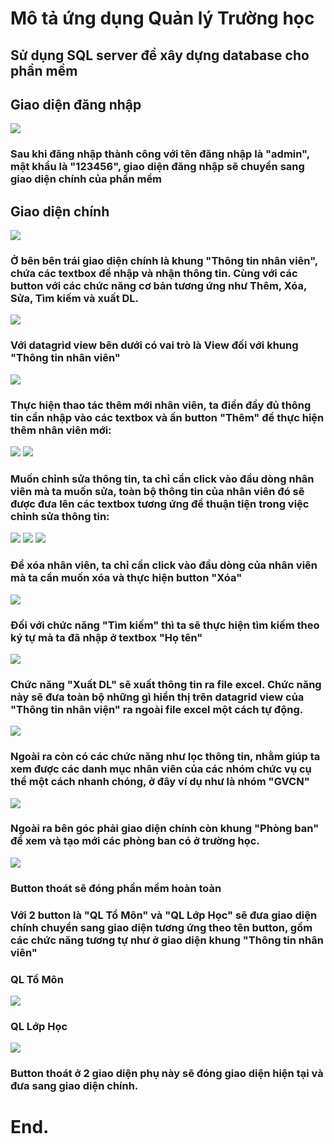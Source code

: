# Mô tả ứng dụng Quản lý Trường học
## Sử dụng SQL server để xây dựng database cho phần mềm

## Giao diện đăng nhập
![](pic/login.png)
### Sau khi đăng nhập thành công với tên đăng nhập là "admin", mật khẩu là "123456", giao diện đăng nhập sẽ chuyển sang giao diện chính của phần mềm

## Giao diện chính
![](pic/main.png)
### Ở bên bên trái giao diện chính là khung "Thông tin nhân viên", chứa các textbox để nhập và nhận thông tin. Cùng với các button với các chức năng cơ bản tương ứng như Thêm, Xóa, Sửa, Tìm kiếm và xuất DL.
![](pic/main_1.png)
### Với datagrid view bên dưới có vai trò là View đối với khung "Thông tin nhân viên"
![](pic/main_2.png)
### Thực hiện thao tác thêm mới nhân viên, ta điền đầy đủ thông tin cần nhập vào các textbox và ấn button "Thêm" để thực hiện thêm nhân viên mới:
![](pic/add_1.png)
![](pic/add_2.png)
### Muốn chỉnh sửa thông tin, ta chỉ cần click vào đầu dòng nhân viên mà ta muốn sửa, toàn bộ thông tin của nhân viên đó sẽ được đưa lên các textbox tương ứng để thuận tiện trong việc chỉnh sửa thông tin:
![](pic/upload_1.png)
![](pic/upload_2.png)
![](pic/upload_3.png)
### Để xóa nhân viên, ta chỉ cần click vào đầu dòng của nhân viên mà ta cần muốn xóa và thực hiện button "Xóa"
![](pic/xoa.png)
### Đối với chức năng "Tìm kiếm" thì ta sẽ thực hiện tìm kiếm theo ký tự mà ta đã nhập ở textbox "Họ tên"
![](pic/timkiem.png)
### Chức năng "Xuất DL" sẽ xuất thông tin ra file excel. Chức năng này sẽ đưa toàn bộ những gì hiển thị trên datagrid view của "Thông tin nhân viện" ra ngoài file excel một cách tự động.
![](pic/excel.png)
### Ngoài ra còn có các chức năng như lọc thông tin, nhằm giúp ta xem được các danh mục nhân viên của các nhóm chức vụ cụ thể một cách nhanh chóng, ở đây ví dụ như là nhóm "GVCN"
![](pic/GVCN.png)
### Ngoài ra bên góc phải giao diện chính còn khung "Phòng ban" để xem và tạo mới các phòng ban có ở trường học.
![](pic/phongban.png)
### Button thoát sẽ đóng phần mềm hoàn toàn
### Với 2 button là "QL Tổ Môn" và "QL Lớp Học" sẽ đưa giao diện chính chuyển sang giao diện tương ứng theo tên button, gồm các chức năng tương tự như ở giao diện khung "Thông tin nhân viên"
### QL Tổ Môn
![](pic/tomon.png)
### QL Lớp Học
![](pic/lophoc.png)
### Button thoát ở 2 giao diện phụ này sẽ đóng giao diện hiện tại và đưa sang giao diện chính.
# End.